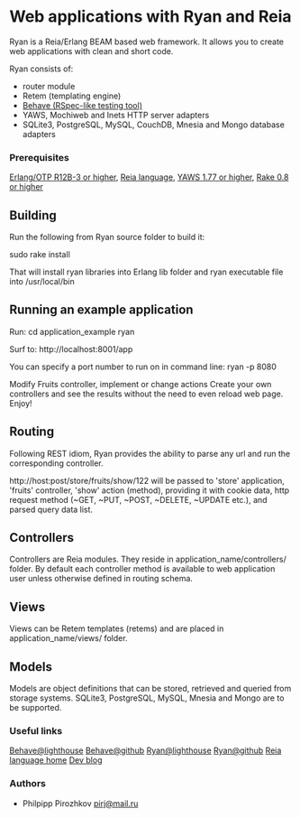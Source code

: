 # Web applications with Ryan and Reia

Ryan is a Reia/Erlang BEAM based web framework.
It allows you to create web applications with clean and short code.

Ryan consists of:
 - router module
 - Retem (templating engine)
 - [Behave (RSpec-like testing tool)](http://github.com/pirj/behave)
 - YAWS, Mochiweb and Inets HTTP server adapters
 - SQLite3, PostgreSQL, MySQL, CouchDB, Mnesia and Mongo database adapters

### Prerequisites

[Erlang/OTP R12B-3 or higher](http://www.erlang.org/download.html),
[Reia language](http://github.com/tarcieri/reia),
[YAWS 1.77 or higher](http://yaws.hyber.org),
[Rake 0.8 or higher](http://github.com/jimweirich/rake)

## Building

Run the following from Ryan source folder to build it:

sudo rake install

That will install ryan libraries into Erlang lib folder and
ryan executable file into /usr/local/bin

## Running an example application

Run:
cd application_example
ryan

Surf to: http://localhost:8001/app

You can specify a port number to run on in command line:
ryan -p 8080

Modify Fruits controller, implement or change actions
Create your own controllers and see the results without the need
to even reload web page.
Enjoy!

## Routing

Following REST idiom, Ryan provides the ability to parse any url and run the
corresponding controller.

http://host:post/store/fruits/show/122
will be passed to 'store' application, 'fruits' controller, 'show' action (method),
providing it with cookie data, http request method (~GET, ~PUT, ~POST, ~DELETE, ~UPDATE etc.),
and parsed query data list.

## Controllers
Controllers are Reia modules. They reside in application_name/controllers/ folder.
By default each controller method is available to web application user unless otherwise defined
in routing schema.

## Views

Views can be Retem templates (retems) and are placed in application_name/views/ folder.

## Models

Models are object definitions that can be stored, retrieved and queried from storage
systems.
SQLite3, PostgreSQL, MySQL, Mnesia and Mongo are to be supported.

### Useful links

[Behave@lighthouse](http://ryan_reia.lighthouseapp.com/projects/20723-behave)
[Behave@github](http://github.com/pirj/behave)
[Ryan@lighthouse](http://ryan_reia.lighthouseapp.com/projects/19645-ryan)
[Ryan@github](http://github.com/pirj/ryan)
[Reia language home](http://reia-lang.org)
[Dev blog](http://devaddict.jot.ly)

### Authors
* Philpipp Pirozhkov pirj@mail.ru
